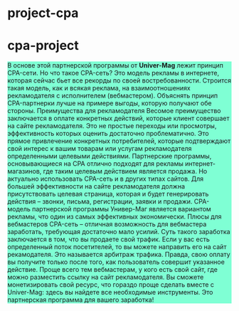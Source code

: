 ﻿# project-cpa
# cpa-project
<style>
.main{
  background: aquamarine;
}
</style>
<div class="main">
В основе этой партнерской программы от <b>Univer-Mag</b> лежит принцип CPA-сети. Но что такое CPA-сеть? Это модель рекламы в интернете, которая сейчас бьет все рекорды по своей востребованности. Строится такая модель, как и всякая реклама, на взаимоотношениях рекламодателя с исполнителем (вебмастером). Объяснять принцип CPA-партнерки лучше на примере выгоды, которую получают обе стороны.
Преимущества для рекламодателя
Весомое преимущество заключается в оплате конкретных действий, которые клиент совершает на сайте рекламодателя. Это не простые переходы или просмотры, эффективность которых оценить достаточно проблематично. Это прямое привлечение конкретных потребителей, которые подтверждают свой интерес к вашим товарам или услугам рекламодателя определенными целевыми действиями.
Партнерские программы, основывающиеся на CPA отлично подходят для рекламы интернет-магазинов, где таким целевым действием является продажа. Но актуально использовать CPA-сеть и в других типах сайтов. Для большей эффективности на сайте рекламодателя должна присутствовать целевая страница, которая и будет генерировать действия – звонки, письма, регистрации, заявки и продажи. CPA-модель партнерской программы Универ-Маг является вариантом рекламы, что один из самых эффективных экономически.
Плюсы для вебмастеров
CPA-сеть – отличная возможность для вебмастера заработать, требующая достаточно мало усилий. Суть такого заработка заключается в том, что вы продаете свой трафик. Если у вас есть определенный поток посетителей, то вы можете направить его на сайт рекамодателя. Это называется арбитраж трафика. Правда, свою оплату вы получите только после того, как пользователь совершит указанное действие.
Проще всего тем вебмастерам, у кого есть свой сайт, где можно разместить ссылку на сайт рекламодателя. Вы сможете монетизировать свой ресурс, что гораздо проще сделать вместе с Univer-Mag: здесь вы найдете все необходимые инструменты. Это партнерская программа для вашего заработка!
</div>

